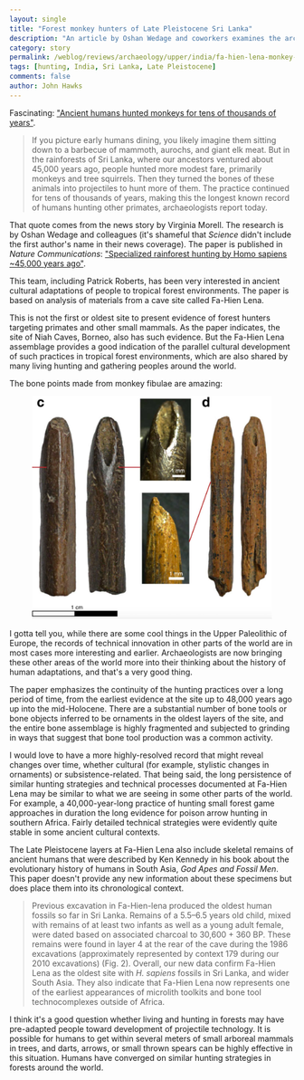 ```yaml
---
layout: single
title: "Forest monkey hunters of Late Pleistocene Sri Lanka"
description: "An article by Oshan Wedage and coworkers examines the archaeology of Fa-Hien Lena cave."
category: story
permalink: /weblog/reviews/archaeology/upper/india/fa-hien-lena-monkey-hunters-2019.html
tags: [hunting, India, Sri Lanka, Late Pleistocene]
comments: false
author: John Hawks
---
```


Fascinating: <a href="https://www.sciencemag.org/news/2019/02/ancient-humans-hunted-monkeys-tens-thousands-years">"Ancient humans hunted monkeys for tens of thousands of years"</a>.

<blockquote>If you picture early humans dining, you likely imagine them sitting down to a barbecue of mammoth, aurochs, and giant elk meat. But in the rainforests of Sri Lanka, where our ancestors ventured about 45,000 years ago, people hunted more modest fare, primarily monkeys and tree squirrels. Then they turned the bones of these animals into projectiles to hunt more of them. The practice continued for tens of thousands of years, making this the longest known record of humans hunting other primates, archaeologists report today.</blockquote>

That quote comes from the news story by Virginia Morell. The research is by Oshan Wedage and colleagues (it's shameful that <em>Science</em> didn't include the first author's name in their news coverage). The paper is published in <em>Nature Communications</em>: <a href="https://doi.org/10.1038/s41467-019-08623-1">"Specialized rainforest hunting by Homo sapiens ~45,000 years ago"</a>.

This team, including Patrick Roberts, has been very interested in ancient cultural adaptations of people to tropical forest environments. The paper is based on analysis of materials from a cave site called Fa-Hien Lena.

This is not the first or oldest site to present evidence of forest hunters targeting primates and other small mammals. As the paper indicates, the site of Niah Caves, Borneo, also has such evidence. But the Fa-Hien Lena assemblage provides a good indication of the parallel cultural development of such practices in tropical forest environments, which are also shared by many living hunting and gathering peoples around the world.

The bone points made from monkey fibulae are amazing:

<figure>
<img src="/images/wedage-monkey-fibula-points-fa-hien-lena.jpg" alt="Monkey fibula bone points from Fa-Hien Lena cave site, Sri Lanka" />
</figure>

I gotta tell you, while there are some cool things in the Upper Paleolithic of Europe, the records of technical innovation in other parts of the world are in most cases more interesting and earlier. Archaeologists are now bringing these other areas of the world more into their thinking about the history of human adaptations, and that's a very good thing.

The paper emphasizes the continuity of the hunting practices over a long period of time, from the earliest evidence at the site up to 48,000 years ago up into the mid-Holocene. There are a substantial number of bone tools or bone objects inferred to be ornaments in the oldest layers of the site, and the entire bone assemblage is highly fragmented and subjected to grinding in ways that suggest that bone tool production was a common activity.

I would love to have a more highly-resolved record that might reveal changes over time, whether cultural (for example, stylistic changes in ornaments) or subsistence-related. That being said, the long persistence of similar hunting strategies and technical processes documented at Fa-Hien Lena may be similar to what we are seeing in some other parts of the world. For example, a 40,000-year-long practice of hunting small forest game approaches in duration the long evidence for poison arrow hunting in southern Africa. Fairly detailed technical strategies were evidently quite stable in some ancient cultural contexts.

The Late Pleistocene layers at Fa-Hien Lena also include skeletal remains of ancient humans that were described by Ken Kennedy in his book about the evolutionary history of humans in South Asia, <em>God Apes and Fossil Men</em>. This paper doesn't provide any new information about these specimens but does place them into its chronological context.

<blockquote>Previous excavation in Fa-Hien-lena produced the oldest human fossils so far in Sri Lanka. Remains of a 5.5–6.5 years old child, mixed with remains of at least two infants as well as a young adult female, were dated based on associated charcoal to 30,600 + 360 BP. These remains were found in layer 4 at the rear of the cave during the 1986 excavations (approximately represented by context 179 during our 2010 excavations) (Fig. 2). Overall, our new data confirm Fa-Hien Lena as the oldest site with <em>H. sapiens</em> fossils in Sri Lanka, and wider South Asia. They also indicate that Fa-Hien Lena now represents one of the earliest appearances of microlith toolkits and bone tool technocomplexes outside of Africa.</blockquote>

I think it's a good question whether living and hunting in forests may have pre-adapted people toward development of projectile technology. It is possible for humans to get within several meters of small arboreal mammals in trees, and darts, arrows, or small thrown spears can be highly effective in this situation. Humans have converged on similar hunting strategies in forests around the world.
